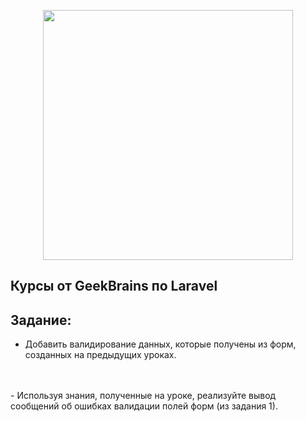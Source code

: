 <p align="center"><a href="https://laravel.com" target="_blank"><img src="https://raw.githubusercontent.com/laravel/art/master/logo-lockup/5%20SVG/2%20CMYK/1%20Full%20Color/laravel-logolockup-cmyk-red.svg" width="400"></a></p>

## Курсы от GeekBrains по Laravel

Задание:
<br>
---
- Добавить валидирование данных, которые получены из форм, созданных на предыдущих уроках.
<br>
<br>
- Используя знания, полученные на уроке, реализуйте вывод сообщений об ошибках валидации полей форм (из задания 1).
<br>
